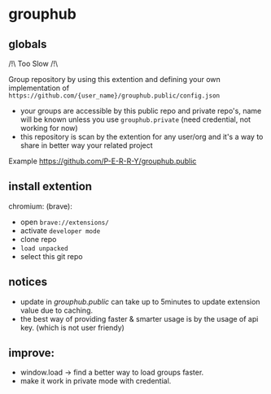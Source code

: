 # grouphub

## globals

/!\ Too Slow /!\

Group repository by using this extention and defining your own implementation of `https://github.com/{user_name}/grouphub.public/config.json`

- your groups are accessible by this public repo and private repo's, name will be known unless you use `grouphub.private` (need credential, not working for now)
- this repository is scan by the extention for any user/org and it's a way to share in better way your related project

Example https://github.com/P-E-R-R-Y/grouphub.public

## install extention

chromium: (brave):

- open `brave://extensions/`
- activate `developer mode`
- clone repo
- `load unpacked`
- select this git repo

## notices

- update in *grouphub.public* can take up to 5minutes to update extension value due to caching.
- the best way of providing faster & smarter usage is by the usage of api key. (which is not user friendy)

## improve:
- window.load -> find a better way to load groups faster.
- make it work in private mode with credential.
